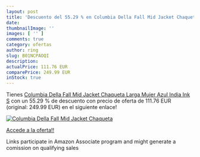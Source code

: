```yaml
---
layout: post
title: 'Descuento del 55.29 % en Columbia Della Fall Mid Jacket Chaqueta '
date: 
thumbnailImage: ''
images: [ '' ]
comments: true
category: ofertas
author: ring
slug: B01NCPAOQI
description:
actualPrice: 111.76 EUR
comparePrice: 249.99 EUR
inStock: true
---
```


Tienes [Columbia Della Fall Mid Jacket Chaqueta Larga  Mujer  Azul  India Ink   S](https://www.amazon.es/dp/B01NCPAOQI/?tag=tolees-21) con un 55.29 % de descuento con precio de oferta de 111.76 EUR (original: 249.99 EUR) en el siguiente enlace!

[![Columbia Della Fall Mid Jacket Chaqueta ]()](https://www.amazon.es/dp/B01NCPAOQI/?tag=tolees-21)

[Accede a la oferta!!](https://www.amazon.es/dp/B01NCPAOQI/?tag=tolees-21)

Links participate in Amazon Associate program and might generate a comission on qualifying sales


